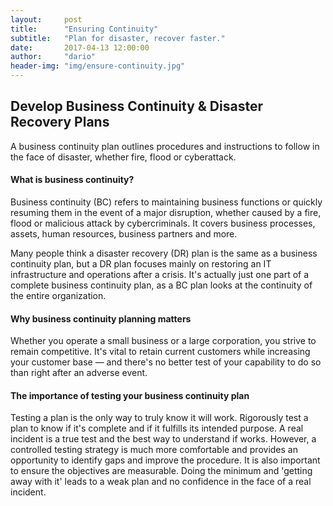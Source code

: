 ```yaml
---
layout:     post
title:      "Ensuring Continuity"
subtitle:   "Plan for disaster, recover faster."
date:       2017-04-13 12:00:00
author:     "dario"
header-img: "img/ensure-continuity.jpg"
---
```


## Develop Business Continuity & Disaster Recovery Plans
A business continuity plan outlines procedures and instructions to follow in the face of disaster, whether fire, flood or cyberattack.

#### What is business continuity?
Business continuity (BC) refers to maintaining business functions or quickly resuming them in the event of a major disruption, whether caused by a fire, flood or malicious attack by cybercriminals. It covers business processes, assets, human resources, business partners and more.

Many people think a disaster recovery (DR) plan is the same as a business continuity plan, but a DR plan focuses mainly on restoring an IT infrastructure and operations after a crisis. It's actually just one part of a complete business continuity plan, as a BC plan looks at the continuity of the entire organization.

#### Why business continuity planning matters

Whether you operate a small business or a large corporation, you strive to remain competitive. It's vital to retain current customers while increasing your customer base — and there's no better test of your capability to do so than right after an adverse event.

#### The importance of testing your business continuity plan

Testing a plan is the only way to truly know it will work. Rigorously test a plan to know if it's complete and if it fulfills its intended purpose. A real incident is a true test and the best way to understand if works. However, a controlled testing strategy is much more comfortable and provides an opportunity to identify gaps and improve the procedure. It is also important to ensure the objectives are measurable. Doing the minimum and 'getting away with it' leads to a weak plan and no confidence in the face of a real incident.
